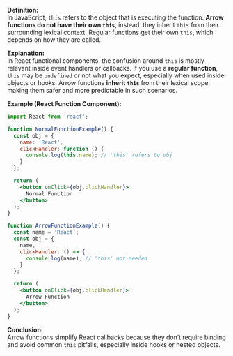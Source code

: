 **Definition:**  
In JavaScript, `this` refers to the object that is executing the function. **Arrow functions do not have their own `this`**, instead, they inherit `this` from their surrounding lexical context. Regular functions get their own `this`, which depends on how they are called.

**Explanation:**  
In React functional components, the confusion around `this` is mostly relevant inside event handlers or callbacks. If you use a **regular function**, `this` may be `undefined` or not what you expect, especially when used inside objects or hooks. Arrow functions **inherit `this`** from their lexical scope, making them safer and more predictable in such scenarios.

**Example (React Function Component):**

```jsx
import React from 'react';

function NormalFunctionExample() {
  const obj = {
    name: 'React',
    clickHandler: function () {
      console.log(this.name); // 'this' refers to obj
    }
  };

  return (
    <button onClick={obj.clickHandler}>
      Normal Function
    </button>
  );
}

function ArrowFunctionExample() {
  const name = 'React';
  const obj = {
    name,
    clickHandler: () => {
      console.log(name); // 'this' not needed
    }
  };

  return (
    <button onClick={obj.clickHandler}>
      Arrow Function
    </button>
  );
}
```

**Conclusion:**  
Arrow functions simplify React callbacks because they don’t require binding and avoid common `this` pitfalls, especially inside hooks or nested objects.
